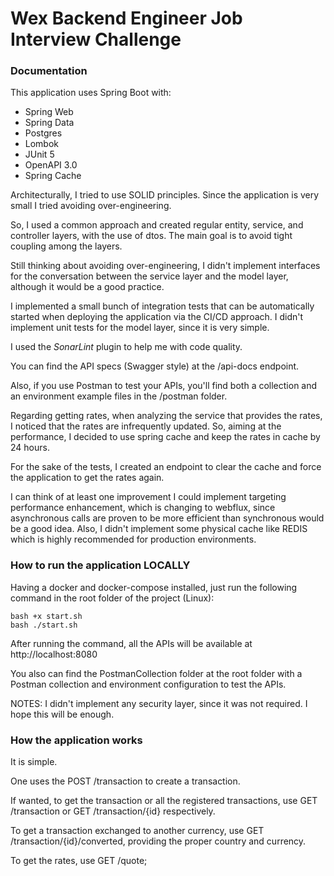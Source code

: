 # Wex Backend Engineer Job Interview Challenge

### Documentation

This application uses Spring Boot with:
- Spring Web
- Spring Data
- Postgres
- Lombok
- JUnit 5
- OpenAPI 3.0
- Spring Cache

Architecturally, I tried to use SOLID principles. Since the application is very small I tried avoiding over-engineering.

So, I used a common approach and created regular entity, service, and controller layers, with the use of dtos. The main goal is to avoid tight coupling among the layers.

Still thinking about avoiding over-engineering, I didn't implement interfaces for the conversation between the service layer and the model layer, although it would be a good practice.

I implemented a small bunch of integration tests that can be automatically started when deploying the application via the CI/CD approach. I didn't implement unit tests for the model layer, since it is very simple.

I used the *SonarLint* plugin to help me with code quality.

You can find the API specs (Swagger style) at the /api-docs endpoint.

Also, if you use Postman to test your APIs, you'll find both a collection and an environment example files in the /postman folder.

Regarding getting rates, when analyzing the service that provides the rates, I noticed that the rates are infrequently updated. So, aiming at the performance, I decided to use spring cache and keep the rates in cache by 24 hours.

For the sake of the tests, I created an endpoint to clear the cache and force the application to get the rates again.

I can think of at least one improvement I could implement targeting performance enhancement, which is changing to webflux, since asynchronous calls are proven to be more efficient than synchronous would be a good idea. Also, I didn't implement some physical cache like REDIS which is highly recommended for production environments.

### How to run the application LOCALLY
Having a docker and docker-compose installed, just run the following command in the root folder of the project (Linux):

```
bash +x start.sh
bash ./start.sh
```

After running the command, all the APIs will be available at http://localhost:8080

You also can find the PostmanCollection folder at the root folder with a Postman collection and environment configuration to test the APIs.

NOTES:
I didn't implement any security layer, since it was not required. I hope this will be enough.

### How the application works
It is simple.

One uses the POST /transaction to create a transaction.

If wanted, to get the transaction or all the registered transactions, use GET /transaction or GET /transaction/{id} respectively.

To get a transaction exchanged to another currency, use GET /transaction/{id}/converted, providing the proper country and currency.

To get the rates, use GET /quote;
